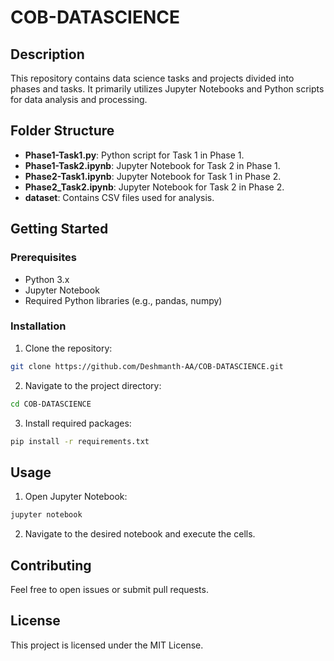 # COB-DATASCIENCE

## Description
This repository contains data science tasks and projects divided into phases and tasks. It primarily utilizes Jupyter Notebooks and Python scripts for data analysis and processing.

## Folder Structure
- **Phase1-Task1.py**: Python script for Task 1 in Phase 1.
- **Phase1-Task2.ipynb**: Jupyter Notebook for Task 2 in Phase 1.
- **Phase2-Task1.ipynb**: Jupyter Notebook for Task 1 in Phase 2.
- **Phase2_Task2.ipynb**: Jupyter Notebook for Task 2 in Phase 2.
- **dataset**: Contains CSV files used for analysis.

## Getting Started
### Prerequisites
- Python 3.x
- Jupyter Notebook
- Required Python libraries (e.g., pandas, numpy)

### Installation
1. Clone the repository:
```bash
git clone https://github.com/Deshmanth-AA/COB-DATASCIENCE.git
```
2. Navigate to the project directory:
```bash
cd COB-DATASCIENCE
```
3. Install required packages:
```bash
pip install -r requirements.txt
```

## Usage
1. Open Jupyter Notebook:
```bash
jupyter notebook
```
2. Navigate to the desired notebook and execute the cells.

## Contributing
Feel free to open issues or submit pull requests.

## License
This project is licensed under the MIT License.

